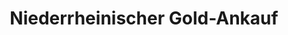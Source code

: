 ---
title: "Niederrheinischer Gold-Ankauf"
url: /wesel/niederrheinischer-gold-ankauf/
shop: Gebrauchtwaren
---